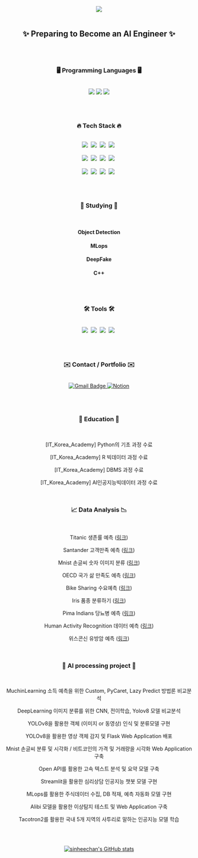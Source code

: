 <div align="center">
  <img src="https://github.com/sinheechan/sinheechan/assets/147711497/2b2ed3fc-bf74-472e-9401-8dc09be2b116" />
</div> 

<br/>

<h2 align="center"> ✨  Preparing to Become an AI Engineer  ✨</h2>

<br/><br/>

<h3 align="center">🖥️  Programming Languages  🖥️</h3>

<br/>

<div align="center">
  <img src="https://img.shields.io/badge/python%20-%2314354C.svg?style=for-the-badge&logo=Python&logoColor=white"/>
  <img src="https://img.shields.io/badge/MySQL-F5C300?style=for-the-badge&logo=MySQL&logoColor=black"/>
  <img src="https://img.shields.io/badge/R-007AFF?style=for-the-badge&logo=R&logoColor=white"/>
</div>

<br /><br />

<h3 align="center">🔥  Tech Stack  🔥</h3>

<br/>

<div align="center">
  <img src="https://img.shields.io/badge/pandas-150458.svg?style=for-the-badge&logo=pandas&logoColor=white" />&nbsp
  <img src="https://img.shields.io/badge/numpy-4d77cf.svg?style=for-the-badge&logo=numpy&logoColor=white" />&nbsp
  <img src="https://img.shields.io/badge/Matplotlib-11557c.svg?style=for-the-badge&logo=Matplotlib&logoColor=white" />&nbsp
  <img src="https://img.shields.io/badge/Seaborn-3670A0?style=for-the-badge&logo=Seaborn&logoColor=ffdd54" />&nbsp
</div>

<br/>

<div align="center">
  <img src="https://img.shields.io/badge/scikitlearn-20232a.svg?style=for-the-badge&logo=scikitlearn&logoColor=61DAFB" />&nbsp
  <img src="https://img.shields.io/badge/tensorflow-E34F26.svg?style=for-the-badge&logo=tensorflow&logoColor=white" />&nbsp
  <img src="https://img.shields.io/badge/pytorch-FF4154.svg?style=for-the-badge&logo=pytorch&logoColor=white" />&nbsp
  <img src="https://img.shields.io/badge/keras-c14438.svg?style=for-the-badge&logo=keras&logoColor=white" />&nbsp
</div>

<br/>

<div align="center">
  <img src="https://img.shields.io/badge/flask-20232a.svg?style=for-the-badge&logo=flask&logoColor=white" />&nbsp
  <img src="https://img.shields.io/badge/streamlit-c14438.svg?style=for-the-badge&logo=streamlit&logoColor=white" />&nbsp
  <img src="https://img.shields.io/badge/Ultralytics-007ACC.svg?style=for-the-badge&logo=Ultralytics&logoColor=white" />&nbsp
  <img src="https://img.shields.io/badge/MLops-1daabb.svg?style=for-the-badge&logo=MLops&logoColor=white" />&nbsp
</div>

<br /><br />

<h3 align="center">📙  Studying  📙</h3>

<br />

<div align="center">
<h4> Object Detection <h4>
<h4> MLops <h4>
<h4> DeepFake <h4>
<h4> C++ <h4>

<br /><br />

<h3 align="center">🛠 Tools 🛠</h3>

<br />

<div align="center">
  <img src="https://img.shields.io/badge/github-20232a.svg?style=for-the-badge&logo=github&logoColor=white" />&nbsp
  <img src="https://img.shields.io/badge/VSCode-2C2C32.svg?style=for-the-badge&logo=visual-studio-code&logoColor=22ABF3" />&nbsp
  <img src="https://img.shields.io/badge/jupyter-2C2C32.svg?style=for-the-badge&logo=jupyter&logoColor=F37726" />&nbsp
  <img src="https://img.shields.io/badge/dbeaver-2C2C32.svg?style=for-the-badge&logo=dbeaver&logoColor=F37726" />&nbsp

</div>
  
<br /><br />

<h3 align="center">✉️  Contact / Portfolio  ✉️</h3>

<br/>

  <div align="center">
  <a href="mailto:gmlcks0905@gmail.com" target="_blank">
  <img src="https://img.shields.io/badge/gmlcks0905%40gmail.com-c14438?style=for-the-badge&logo=Gmail&logoColor=white" alt="Gmail Badge">
</a> 
  <a href="https://noon-lynx-02e.notion.site/ae6a8cd765ef46669580fd863ef9b37c?pvs=4" target="_blank">
  <img src="https://img.shields.io/badge/Notion-d9d9d9.svg?style=for-the-badge&logo=Notion&logoColor=black" alt="Notion">
</a>

<br /><br />

<h3 align="center">🚩  Education   🚩</h3>

<br/>

  [IT_Korea_Academy] Python의 기초 과정 수료
  
  [IT_Korea_Academy] R 빅데이터 과정 수료 
  
  [IT_Korea_Academy] DBMS 과정 수료
  
  [IT_Korea_Academy] AI인공지능빅데이터 과정 수료

<br/>

<h3 align="center">📈  Data Analysis  📉</h3>

<br/>

  Titanic 생존률 예측  ([링크](https://noon-lynx-02e.notion.site/Dataset-Titinic-e32c936355504076a5eeed1e1441673f?pvs=4))  

  Santander 고객만족 예측  ([링크](https://noon-lynx-02e.notion.site/Dataset-Santander-0a3feaa03b1243c893ed79b5e096f66a?pvs=4))

  Mnist 손글씨 숫자 이미지 분류 ([링크](https://noon-lynx-02e.notion.site/Dataset-Mnist-7cc72ab9dae44a7d9fa60dd7a64cbc6e?pvs=4))

  OECD 국가 삶 만족도 예측 ([링크](https://noon-lynx-02e.notion.site/Dataset-OECD-f883f04b2513471b8318c4e8e40db5da?pvs=4))

  Bike Sharing 수요예측 ([링크](https://noon-lynx-02e.notion.site/Dataset-79058653e2e445efb01c147179d6a4b2?pvs=4))

  Iris 품종 분류하기 ([링크](https://noon-lynx-02e.notion.site/Dataset-iris-725b14504c6940fc842c1002a9c21be0?pvs=4))

  Pima Indians 당뇨병 예측 ([링크](https://noon-lynx-02e.notion.site/Dataset-e3e5ff45d56b43d2b574847544c1616e?pvs=4))

  Human Activity Recognition 데이터 예측 ([링크](https://noon-lynx-02e.notion.site/Dataset-3bf5cbd807c5430c9a7659abbc72ad8d?pvs=4))

  위스콘신 유방암 예측 ([링크](https://noon-lynx-02e.notion.site/Dataset-94b34a6dac6a4a0891d9f158efd17906?pvs=4))
  
<br/>

<h3 align="center">🤖  AI processing project  🤖</h3>

<br/>

  MuchinLearning 소득 예측을 위한 Custom, PyCaret, Lazy Predict 방법론 비교분석
  
  DeepLearning 이미지 분류를 위한 CNN, 전이학습, Yolov8 모델 비교분석
  
  YOLOv8을 활용한 객체 (이미지 or 동영상) 인식 및 분류모델 구현
  
  YOLOv8을 활용한 영상 객체 감지 및 Flask Web Application 배포
  
  Mnist 손글씨 분류 및 시각화 / 비트코인의 가격 및 거래량을 시각화 Web Application 구축
  
  Open API를 활용한 고속 텍스트 분석 및 요약 모델 구축
  
  Streamlit을 활용한 심리상담 인공지능 챗봇 모델 구현
  
  MLops를 활용한 주식데이터 수집, DB 적재, 예측 자동화 모델 구현

  Alibi 모델을 활용한 이상탐지 테스트 및 Web Application 구축 

  Tacotron2를 활용한 국내 5개 지역의 사투리로 말하는 인공지능 모델 학습

<br /><br />

[![sinheechan's GitHub stats](https://github-readme-stats.vercel.app/api?username=sinheechan&theme=react&show_icons=true&hide=contribs,prs&cache_seconds=1800)](https://github.com/sinheechan)

